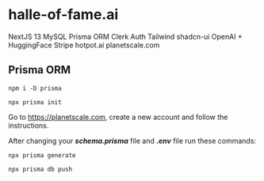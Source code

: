 # halle-of-fame.ai

NextJS 13
MySQL
Prisma ORM
Clerk Auth
Tailwind
shadcn-ui
OpenAI + HuggingFace
Stripe
hotpot.ai
planetscale.com


## Prisma ORM
```
npm i -D prisma
```

```
npx prisma init
```


Go to https://planetscale.com, create a new account and follow the instructions.

After changing your ***schema.prisma*** file and ***.env*** file run these commands:

```
npx prisma generate
```

```
npx prisma db push
```

